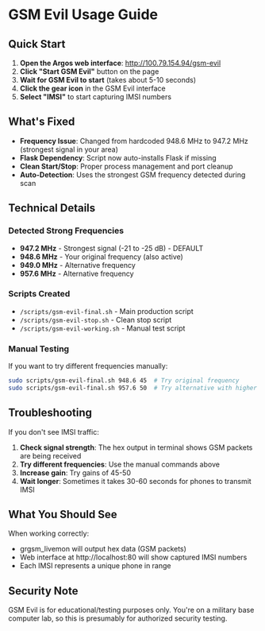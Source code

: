 # GSM Evil Usage Guide

## Quick Start

1. **Open the Argos web interface**: http://100.79.154.94/gsm-evil
2. **Click "Start GSM Evil"** button on the page
3. **Wait for GSM Evil to start** (takes about 5-10 seconds)
4. **Click the gear icon** in the GSM Evil interface
5. **Select "IMSI"** to start capturing IMSI numbers

## What's Fixed

- **Frequency Issue**: Changed from hardcoded 948.6 MHz to 947.2 MHz (strongest signal in your area)
- **Flask Dependency**: Script now auto-installs Flask if missing
- **Clean Start/Stop**: Proper process management and port cleanup
- **Auto-Detection**: Uses the strongest GSM frequency detected during scan

## Technical Details

### Detected Strong Frequencies
- **947.2 MHz** - Strongest signal (-21 to -25 dB) - DEFAULT
- **948.6 MHz** - Your original frequency (also active)
- **949.0 MHz** - Alternative frequency
- **957.6 MHz** - Alternative frequency

### Scripts Created
- `/scripts/gsm-evil-final.sh` - Main production script
- `/scripts/gsm-evil-stop.sh` - Clean stop script
- `/scripts/gsm-evil-working.sh` - Manual test script

### Manual Testing
If you want to try different frequencies manually:
```bash
sudo scripts/gsm-evil-final.sh 948.6 45  # Try original frequency
sudo scripts/gsm-evil-final.sh 957.6 50  # Try alternative with higher gain
```

## Troubleshooting

If you don't see IMSI traffic:
1. **Check signal strength**: The hex output in terminal shows GSM packets are being received
2. **Try different frequencies**: Use the manual commands above
3. **Increase gain**: Try gains of 45-50
4. **Wait longer**: Sometimes it takes 30-60 seconds for phones to transmit IMSI

## What You Should See

When working correctly:
- grgsm_livemon will output hex data (GSM packets)
- Web interface at http://localhost:80 will show captured IMSI numbers
- Each IMSI represents a unique phone in range

## Security Note

GSM Evil is for educational/testing purposes only. You're on a military base computer lab, so this is presumably for authorized security testing.